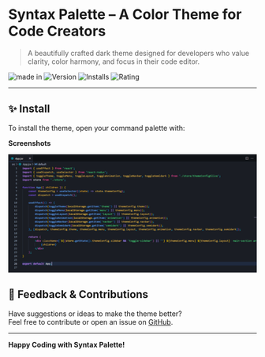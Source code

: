 # Syntax Palette – A Color Theme for Code Creators

> A beautifully crafted dark theme designed for developers who value clarity, color harmony, and focus in their code editor.

![made in](https://img.shields.io/badge/made%20by-Aqsa-8e44ad?style=flat-square)
![Version](https://img.shields.io/badge/Version-v0.0.3-purple)
![Installs](https://img.shields.io/badge/Installs-2-blue)
![Rating](https://img.shields.io/badge/Rating-★★★★★-brightgreen)


---

## ✨ Install

To install the theme, open your command palette with:

**Screenshots**

![Syntax Palette Preview](https://raw.githubusercontent.com/Bacteria007/syntax-palette/main/assets/preview1.png)

## 🧪 Feedback & Contributions

Have suggestions or ideas to make the theme better?  
Feel free to contribute or open an issue on [GitHub](https://github.com/Bacteria007/syntax-palette/issues).

---

**Happy Coding with Syntax Palette!**